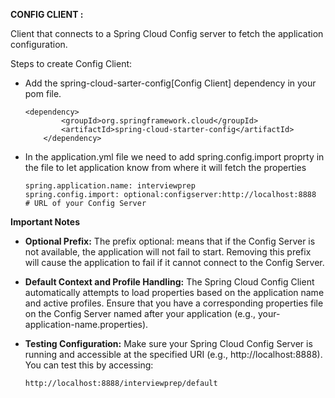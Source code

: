 
**CONFIG CLIENT :** 

Client that connects to a Spring Cloud Config server to fetch the application configuration.

Steps to create Config Client:

* Add the spring-cloud-sarter-config[Config Client] dependency in your pom file.
  
    ```
    <dependency>
			<groupId>org.springframework.cloud</groupId>
			<artifactId>spring-cloud-starter-config</artifactId>
		</dependency>
    ```
* In the application.yml file we need to add spring.config.import proprty in the file to let application know from where it will fetch the properties
  ```
  spring.application.name: interviewprep  
  spring.config.import: optional:configserver:http://localhost:8888  # URL of your Config Server
  ```


**Important Notes**
- **Optional Prefix:** The prefix optional: means that if the Config Server is not available, the application will not fail to start. Removing this prefix will cause the application to fail if it cannot connect to the Config Server.
- **Default Context and Profile Handling:** The Spring Cloud Config Client automatically attempts to load properties based on the application name and active profiles. Ensure that you have a corresponding properties file on the Config Server named after your application (e.g., your-application-name.properties).
- **Testing Configuration:** Make sure your Spring Cloud Config Server is running and accessible at the specified URI (e.g., http://localhost:8888). You can test this by accessing:
  
   ```
   http://localhost:8888/interviewprep/default
   ```
